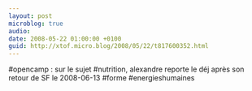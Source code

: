 ```yaml
---
layout: post
microblog: true
audio: 
date: 2008-05-22 01:00:00 +0100
guid: http://xtof.micro.blog/2008/05/22/t817600352.html
---
```

#opencamp : sur le sujet #nutrition, alexandre reporte le déj après son retour de SF le 2008-06-13  #forme #energieshumaines
